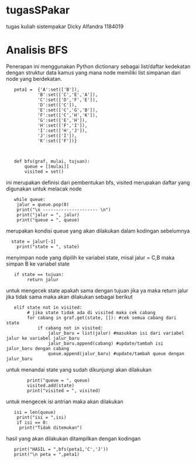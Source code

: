 # tugasSPakar
tugas kuliah sistempakar
Dicky Alfandra 1184019

# Analisis BFS
Penerapan ini menggunakan Python dictionary sebagai list/daftar kedekatan dengan struktur data kamus yang mana node memiliki list simpanan dari node yang berdekatan.

       peta1 =  {'A':set(['B']),
                'B':set(['C','E','A']),
                'C':set(['D','F','E']),
                'D':set(['C']),
                'E':set(['C','G','B']),
                'F':set(['C','H','K']),
                'G':set(['E','H']),
                'H':set(['F','I']),
                'I':set(['H','J']),
                'J':set(['I']),
                'K':set(['F'])}
 
         

       def bfs(graf, mulai, tujuan):
           queue = [[mulai]]
           visited = set()
ini merupakan  definisi dari pembentukan bfs, visited merupakan daftar yang digunakan untuk melacak node

       while queue:     
        jalur = queue.pop(0)
        print("\n --------------------- \n")
        print("jalur = ", jalur)
        print("queue = ", queue)  
merupakan kondisi queue yang akan dilakukan dalam kodingan sebelumnya

      state = jalur[-1]
        print("state = ", state)
menyimpan node yang dipilih ke variabel state, misal jalur = C,B maka simpan B ke variabel state

       if state == tujuan:
            return jalur
untuk mengecek state apakah sama dengan tujuan jika ya maka return jalur
jika tidak sama maka akan dilakukan sebagai berikut

       elif state not in visited:
            # jika state tidak ada di visited maka cek cabang
            for cabang in graf.get(state, []): #cek semua cabang dari state
                if cabang not in visited:
                    jalur_baru = list(jalur) #masukkan isi dari variabel jalur ke variabel jalur_baru
                    jalur_baru.append(cabang) #update/tambah isi jalur_baru dengan cabang
                    queue.append(jalur_baru) #update/tambah queue dengan jalur_baru
                    
untuk menandai state yang sudah dikunjungi akan dilakukan 

            print("queue = ", queue)
            visited.add(state)
            print("visited = ", visited)
untuk mengecek isi antrian maka akan dilakukan 

       isi = len(queue)
        print("isi = ",isi)
        if isi == 0:
         print("Tidak ditemukan")
         
hasil yang akan dilakukan ditampilkan dengan kodingan

       print("HASIL = ",bfs(peta1,'C','J'))
       print("\n peta = ",peta1)
